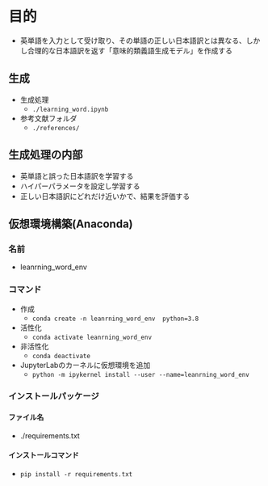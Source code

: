 # 目的
- 英単語を入力として受け取り、その単語の正しい日本語訳とは異なる、しかし合理的な日本語訳を返す「意味的類義語生成モデル」を作成する
## 生成
- 生成処理
  - `./learning_word.ipynb`
- 参考文献フォルダ
  - `./references/`
## 生成処理の内部
- 英単語と誤った日本語訳を学習する
- ハイパーパラメータを設定し学習する
- 正しい日本語訳にどれだけ近いかで、結果を評価する
## 仮想環境構築(Anaconda)
### 名前
- leanrning_word_env
### コマンド
- 作成
  - `conda create -n leanrning_word_env  python=3.8`
- 活性化
  - `conda activate leanrning_word_env`
- 非活性化
  - `conda deactivate`
- JupyterLabのカーネルに仮想環境を追加
  - `python -m ipykernel install --user --name=leanrning_word_env`
### インストールパッケージ
#### ファイル名
- ./requirements.txt
#### インストールコマンド
- `pip install -r requirements.txt`
